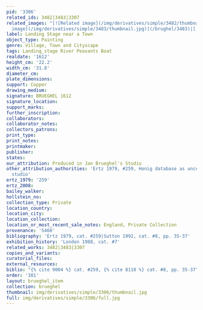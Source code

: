 ```yaml
---
pid: '3306'
related_ids: 3482|3483|3307
related_images: "[![Related image](/img/derivatives/simple/3482/thumbnail.jpg)](/brughel/3482)|[![Related
  image](/img/derivatives/simple/3483/thumbnail.jpg)](/brughel/3483)|[![Related image](/img/derivatives/simple/3307/thumbnail.jpg)](/brughel/3307)"
label: Landing Stage near a Town
object_type: Painting
genre: Village, Town and Cityscape
tags: Landing_stage River Peasants Boat
realdate: '1612'
height_cm: '22.2'
width_cm: '31.8'
diameter_cm: 
plate_dimensions: 
support: Copper
drawing_medium: 
signature: BRUEGHEL 1612
signature_location: 
support_marks: 
further_inscription: 
collaborators: 
collaborator_notes: 
collectors_patrons: 
print_type: 
print_notes: 
printmaker: 
publisher: 
states: 
our_attribution: Produced in Jan Brueghel's Studio
other_attribution_authorities: 'Ertz 1979, #259, Honig database as uncertain, possibly
  studio'
ertz_1979: '259'
ertz_2008: 
bailey_walker: 
hollstein_no: 
collection_type: Private
location_country: 
location_city: 
location_collection: 
location_or_most_recent_sale_notes: England, Private Collection
provenance: '5468'
bibliography: 'Ertz 1979, cat. #259|Sutton 1992, cat. #8, pp. 35-37'
exhibition_history: 'London 1988, cat. #7'
related_works: 3482|3483|3307
copies_and_variants: 
curatorial_files: 
external_resources: 
biblio: "{% cite 9004 %} cat. #259, {% cite 8110 %} cat. #8, pp. 35-37"
order: '381'
layout: brueghel_item
collection: brueghel
thumbnail: img/derivatives/simple/3306/thumbnail.jpg
full: img/derivatives/simple/3306/full.jpg
---
```

